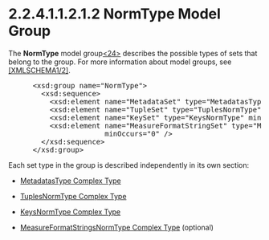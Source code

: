 <html dir="LTR" xmlns:mshelp="http://msdn.microsoft.com/mshelp" xmlns:ddue="http://ddue.schemas.microsoft.com/authoring/2003/5" xmlns:xlink="http://www.w3.org/1999/xlink" xmlns:tool="http://www.microsoft.com/tooltip">
    <head>
        <meta http-equiv="Content-Type" content="text/html; CHARSET=utf-8"></meta>
        <meta name="save" content="history"></meta>
        <title>2.2.4.1.1.2.1.2 NormType Model Group</title>
        <xml>
            <mshelp:toctitle title="2.2.4.1.1.2.1.2 NormType Model Group"></mshelp:toctitle>
            <mshelp:rltitle title="[MS-SSAS]: NormType Model Group"></mshelp:rltitle>
            <mshelp:keyword index="A" term="f728ea91-eb9a-4c66-8ef0-766d15506b98"></mshelp:keyword>
            <mshelp:attr name="DCSext.ContentType" value="open specification"></mshelp:attr>
            <mshelp:attr name="AssetID" value="f728ea91-eb9a-4c66-8ef0-766d15506b98"></mshelp:attr>
            <mshelp:attr name="TopicType" value="kbRef"></mshelp:attr>
            <mshelp:attr name="DCSext.Title" value="[MS-SSAS]: NormType Model Group" />
        </xml>
    </head>
    <body>
        <div id="header">
            <h1 class="heading">2.2.4.1.1.2.1.2 NormType Model Group</h1>
        </div>
        <div id="mainSection">
            <div id="mainBody">
                <div id="allHistory" class="saveHistory"></div>
                <div id="sectionSection0" class="section" name="collapseableSection">
                    

<p>The <b>NormType</b> model group<a id="Appendix_A_Target_24"></a><a href="b9ac4859-2662-44ca-b131-9addd8b953dc.htm#Appendix_A_24" aria-label="Product behavior note 24">&lt;24&gt;</a> describes
the possible types of sets that belong to the group. For more information about
model groups, see <a href="https://go.microsoft.com/fwlink/?LinkId=90607">[XMLSCHEMA1/2]</a>.</p>

<dl>
<dd>
<div><pre> &lt;xsd:group name=&quot;NormType&quot;&gt;
   &lt;xsd:sequence&gt;
     &lt;xsd:element name=&quot;MetadataSet&quot; type=&quot;MetadatasType&quot; minOccurs=&quot;1&quot; /&gt;
     &lt;xsd:element name=&quot;TupleSet&quot; type=&quot;TuplesNormType&quot; minOccurs=&quot;1&quot; /&gt;
     &lt;xsd:element name=&quot;KeySet&quot; type=&quot;KeysNormType&quot; minOccurs=&quot;1&quot; /&gt;
     &lt;xsd:element name=&quot;MeasureFormatStringSet&quot; type=&quot;MeasureFormatStringsNormType&quot; 
                  minOccurs=&quot;0&quot; /&gt;
   &lt;/xsd:sequence&gt;
 &lt;/xsd:group&gt;
</pre></div>
</dd></dl>

<p>Each set type in the group is described independently in its
own section:</p>

<ul><li><p><span><span> 
</span></span><a href="9f00f54e-8709-479a-8044-d706ffb119ff.htm">MetadatasType
Complex Type</a></p>

</li><li><p><span><span> 
</span></span><a href="bc60074a-e7fe-40cd-8138-883f24951745.htm">TuplesNormType
Complex Type</a></p>

</li><li><p><span><span> 
</span></span><a href="3cf90d5f-aa50-43e3-9c5a-394c0837ad6f.htm">KeysNormType
Complex Type</a></p>

</li><li><p><span><span> 
</span></span><a href="68ea8067-635e-458e-b5a7-57040e05ecbf.htm">MeasureFormatStringsNormType
Complex Type</a> (optional)</p>

</li></ul>
                </div>
            </div>
        </div>
    </body>
</html>